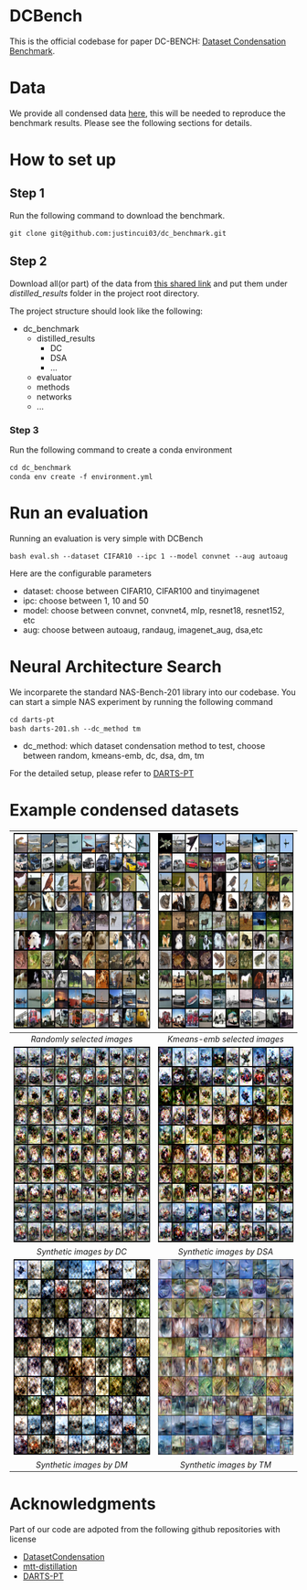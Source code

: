 # DCBench

This is the official codebase for paper DC-BENCH: [Dataset Condensation Benchmark](https://arxiv.org/abs/2207.09639).

# Data
We provide all condensed data [here](https://drive.google.com/drive/folders/1trp0MyUoL9QrbsdQ8w7TxgoXcMJecoyH?usp=sharing), this will be needed to reproduce the benchmark results. Please see the following sections for details.

# How to set up
## Step 1
Run the following command to download the benchmark.
```
git clone git@github.com:justincui03/dc_benchmark.git
```
## Step 2
Download all(or part) of the data from [this shared link](https://drive.google.com/drive/folders/1trp0MyUoL9QrbsdQ8w7TxgoXcMJecoyH?usp=sharing) and put them under <em>distilled_results</em> folder in the project root directory.

The project structure should look like the following:
- dc_benchmark
  - distilled_results
    - DC
    - DSA
    - ...
  - evaluator
  - methods
  - networks
  - ...

### Step 3
Run the following command to create a conda environment
```
cd dc_benchmark
conda env create -f environment.yml
```

# Run an evaluation
Running an evaluation is very simple with DCBench
```
bash eval.sh --dataset CIFAR10 --ipc 1 --model convnet --aug autoaug
```
Here are the configurable parameters
- dataset: choose between CIFAR10, CIFAR100 and tinyimagenet
- ipc: choose between 1, 10 and 50
- model: choose between convnet, convnet4, mlp, resnet18, resnet152, etc
- aug: choose between autoaug, randaug, imagenet_aug, dsa,etc

# Neural Architecture Search
We incorparete the standard NAS-Bench-201 library into our codebase.
You can start a simple NAS experiment by running the following command
```
cd darts-pt
bash darts-201.sh --dc_method tm
```
- dc_method: which dataset condensation method to test, choose between random, kmeans-emb, dc, dsa, dm, tm

For the detailed setup, please refer to [DARTS-PT
](https://github.com/ruocwang/darts-pt)

# Example condensed datasets
|<img src="pictures/random.png" width="342" height="342">| <img src="pictures/kmeans_selection.png" width="342" height="342">|
|:--:|:--:|
|*Randomly selected images* | *Kmeans-emb selected images* |
|<img src="pictures/vis_DC_CIFAR10_ConvNet_10ipc_exp3_iter1000.png" width="342" height="342"> | <img src="pictures/vis_DSA_CIFAR10_ConvNet_10ipc_exp4_iter1000.png" width="342" height="342">|
|*Synthetic images by DC* | *Synthetic images by DSA* |
|<img src="pictures/vis_DM_CIFAR10_ConvNet_10ipc_exp0_iter20000.png" width="342" height="342"> |<img src="pictures/tm_cifar_10_ipc10.png" width="342" height="342">|
|*Synthetic images by DM* | *Synthetic images by TM* |

# Acknowledgments

Part of our code are adpoted from the following github repositories with license
- [DatasetCondensation](https://github.com/VICO-UoE/DatasetCondensation)
- [mtt-distillation](https://github.com/GeorgeCazenavette/mtt-distillation)
- [DARTS-PT](https://github.com/ruocwang/darts-pt)
